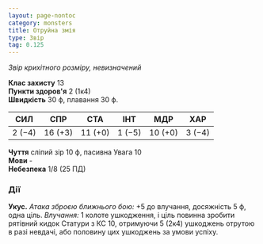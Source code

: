 ```yaml
---
layout: page-nontoc
category: monsters
title: Отруйна змія
type: Звір
tag: 0.125
---
```


_Звір крихітного розміру, невизначений_

**Клас захисту** 13    
**Пункти здоров'я** 2 (1к4)    
**Швидкість** 30 ф, плавання 30 ф.

| СИЛ    | СПР     | СТА     | ІНТ    | МДР     | ХАР    |
| ------ | ------- | ------- | ------ | ------- | ------ |
| 2 (−4) | 16 (+3) | 11 (+0) | 1 (−5) | 10 (+0) | 3 (−4) |

**Чуття** сліпий зір 10 ф, пасивна Увага 10    
**Мови** -    
**Небезпека** 1/8 (25 ПД)

### Дії
**Укус.** _Атака зброєю ближнього бою:_ +5 до влучання, досяжність 5 ф, одна ціль. _Влучання:_ 1 колоте ушкодження, і ціль повинна зробити рятівний кидок Статури з КС 10, отримуючи 5 (2к4) ушкоджень отрутою в разі невдачі, або половину цих ушкоджень за умови успіху. 

